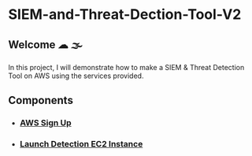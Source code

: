 # SIEM-and-Threat-Dection-Tool-V2
## Welcome ☁︎ 🌫

In this project, I will demonstrate how to make a SIEM & Threat Detection Tool on AWS using the services provided. 

## Components 

- <h3><a href="src/part1.md">AWS Sign Up</a><h3>
- <h3><a href="src/part2.md">Launch Detection EC2 Instance</a><h3>